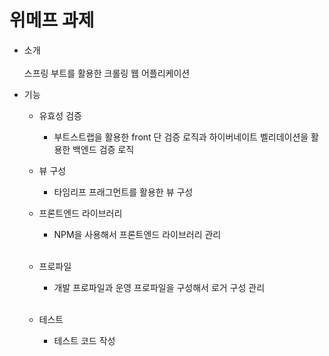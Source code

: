 # 위메프 과제

* 소개 <br/><br/>
스프링 부트를 활용한 크롤링 웹 어플리케이션

* 기능
    * 유효성 검증 <br/>
        * 부트스트랩을 활용한 front 단 검증 로직과 하이버네이트 벨리데이션을 활용한 백엔드 검증 로직 <br/>

    * 뷰 구성 <br/>
        * 타임리프 프래그먼트를 활용한 뷰 구성 <br/>

    * 프론트엔드 라이브러리 <br/>
        * NPM을 사용해서 프론트엔드 라이브러리 관리 <br/><br/>

    * 프로파일 <br/>
        * 개발 프로파일과 운영 프로파일을 구성해서 로거 구성 관리 <br/><br/>

    * 테스트 <br/>
        * 테스트 코드 작성 <br/><br/>
